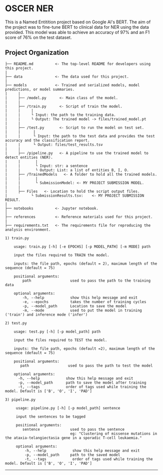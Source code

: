 OSCER NER
==============================

This is a Named Entitition project based on Google Al's BERT.
The aim of the project was to fine-tune BERT to clinical data for NER using the data provided. 
This model was able to achieve an accuracy of 97% and an F1 score of 76% on the test dataset.


Project Organization
------------

    ├── README.md          <- The top-level README for developers using this project.
    |
    ├── data               <- The data used for this project.
    |
    ├── models             <- Trained and serialized models, model predictions, or model summaries.
    |     |
    |     ├── /model.py      <- Main class of the model.
    |     | 
    |     ├── /train.py      <- Script of train the model. 
    |     |     |
    |     |     └ Input: the path to the training data.
    |     |     └ Output: The trained model -> files/trained_model.pt
    |     | 
    |     ├── /test.py       <- Script to run the model on test set.
    |     |      |
    |     |      └ Input: the path to the test data and provides the test accuracy and the classification report.
    |     |      └ Output: files/test_results.tsv
    |     |
    |     ├── /pipeline.py   <- A pipeline to use the trained model to detect entities (NER).
    |     |       |
    |     |       └ Input: str: a sentence
    |     |       └ Output: List: a list of entities B, I, O.
    |     ├── /TrainedModels   <- A folder to hold all the trained models.
    |     |       |
    |     |       └ SubmissionModel: <- MY PROJECT SUBMISSION MODEL.
    |     |       
    |     ├── Files   <- Location to hold the script output files.
    |           └ SubmissionResults.tsv:    <- MY PROJECT SUBMISSION RESULT.
    |
    ├── notebooks          <- Jupyter notebook. 
    │
    ├── references         <- Reference materials used for this project.
    |
    ├── requirements.txt   <- The requirements file for reproducing the analysis environment.

    1) train.py

        usage: train.py [-h] [-e EPOCHS] [-p MODEL_PATH] [-m MODE] path

        input the files required to TRAIN the model. 

        inputs: the file path, epochs (default = 2), maximum length of the sequence (default = 75)

        positional arguments:
            path                  used to pass the path to the training data

        optional arguments:
            -h, --help            show this help message and exit
            -e, --epochs          takes the number of training cycles
            -p, --model_path      Location to save the model
            -m, --mode            used to put the model in training ('train') and inference mode ('infer')

    2) test.py
    
        usage: test.py [-h] [-p model_path] path

        input the files required to TEST the model. 

        inputs: the file path, epochs (default =2), maximum length of the sequence (default = 75)

        positional arguments:
           path                  used to pass the path to test the model

        optional arguments:
          -h, --help            show this help message and exit
          -p, --model_path      path to save the model after training
          -t, --tags            order of tags used while training the model. Default is ['B', 'O', 'I', 'PAD']

    3) pipeline.py

         usage: pipeline.py [-h] [-p model_path] sentence

         input the sentences to be tagged

         positional arguments:
            sentence              used to pass the sentence    
                                  eg: "Clustering of missense mutations in the ataxia-telangiectasia gene in a sporadic T-cell leukaemia."

         optional arguments:
             -h, --help            show this help message and exit
             -p, --model_path     path to the saved model
             -t, --tags            order of tags used while training the model. Default is ['B', 'O', 'I', 'PAD']

--------

  
